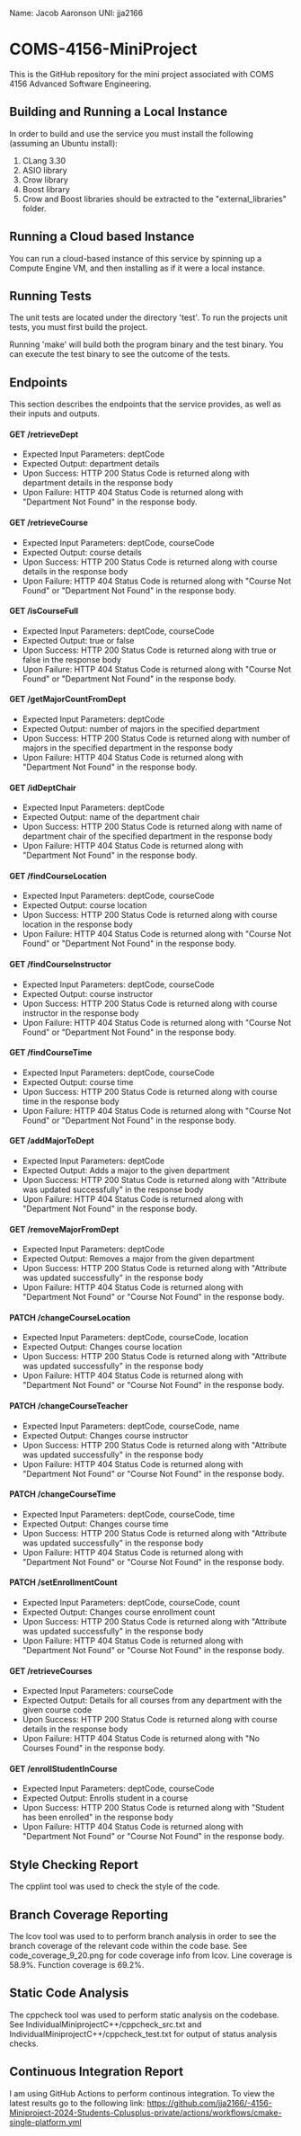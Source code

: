 Name: Jacob Aaronson
UNI: jja2166

# COMS-4156-MiniProject
This is the GitHub repository for the mini project associated with COMS 4156 Advanced Software Engineering. 

## Building and Running a Local Instance
In order to build and use the service you must install the following (assuming an Ubuntu install):

1. CLang 3.30
2. ASIO library
3. Crow library
4. Boost library
5. Crow and Boost libraries should be extracted to the "external_libraries" folder.

## Running a Cloud based Instance
You can run a cloud-based instance of this service by spinning up a Compute Engine VM, and then installing as if it were a local instance.

## Running Tests
The unit tests are located under the directory 'test'. To run the projects unit tests, you must first build the project.

Running 'make' will build both the program binary and the test binary. You can execute the test binary to see the outcome of the tests.

## Endpoints
This section describes the endpoints that the service provides, as well as their inputs and outputs. 

#### GET /retrieveDept
* Expected Input Parameters: deptCode
* Expected Output: department details
* Upon Success: HTTP 200 Status Code is returned along with department details in the response body
* Upon Failure: HTTP 404 Status Code is returned along with "Department Not Found" in the response body. 

#### GET /retrieveCourse
* Expected Input Parameters: deptCode, courseCode
* Expected Output: course details
* Upon Success: HTTP 200 Status Code is returned along with course details in the response body
* Upon Failure: HTTP 404 Status Code is returned along with "Course Not Found" or "Department Not Found" in the response body. 

#### GET /isCourseFull
* Expected Input Parameters: deptCode, courseCode
* Expected Output: true or false
* Upon Success: HTTP 200 Status Code is returned along with true or false in the response body
* Upon Failure: HTTP 404 Status Code is returned along with "Course Not Found" or "Department Not Found" in the response body.

#### GET /getMajorCountFromDept
* Expected Input Parameters: deptCode
* Expected Output: number of majors in the specified department
* Upon Success: HTTP 200 Status Code is returned along with number of majors in the specified department in the response body
* Upon Failure: HTTP 404 Status Code is returned along with "Department Not Found" in the response body.

#### GET /idDeptChair
* Expected Input Parameters: deptCode
* Expected Output: name of the department chair
* Upon Success: HTTP 200 Status Code is returned along with name of department chair of the specified department in the response body
* Upon Failure: HTTP 404 Status Code is returned along with "Department Not Found" in the response body.

#### GET /findCourseLocation
* Expected Input Parameters: deptCode, courseCode
* Expected Output: course location
* Upon Success: HTTP 200 Status Code is returned along with course location in the response body
* Upon Failure: HTTP 404 Status Code is returned along with "Course Not Found" or "Department Not Found" in the response body.


#### GET /findCourseInstructor
* Expected Input Parameters: deptCode, courseCode
* Expected Output: course instructor
* Upon Success: HTTP 200 Status Code is returned along with course instructor in the response body
* Upon Failure: HTTP 404 Status Code is returned along with "Course Not Found" or "Department Not Found" in the response body.

#### GET /findCourseTime
* Expected Input Parameters: deptCode, courseCode
* Expected Output: course time
* Upon Success: HTTP 200 Status Code is returned along with course time in the response body
* Upon Failure: HTTP 404 Status Code is returned along with "Course Not Found" or "Department Not Found" in the response body.

  
#### GET /addMajorToDept
* Expected Input Parameters: deptCode
* Expected Output: Adds a major to the given department
* Upon Success: HTTP 200 Status Code is returned along with "Attribute was updated successfully" in the response body
* Upon Failure: HTTP 404 Status Code is returned along with "Department Not Found" in the response body.

#### GET /removeMajorFromDept
* Expected Input Parameters: deptCode
* Expected Output: Removes a major from the given department
* Upon Success: HTTP 200 Status Code is returned along with "Attribute was updated successfully" in the response body
* Upon Failure: HTTP 404 Status Code is returned along with "Department Not Found" or "Course Not Found" in the response body.

#### PATCH /changeCourseLocation
* Expected Input Parameters: deptCode, courseCode, location
* Expected Output: Changes course location
* Upon Success: HTTP 200 Status Code is returned along with "Attribute was updated successfully" in the response body
* Upon Failure: HTTP 404 Status Code is returned along with "Department Not Found" or "Course Not Found" in the response body.

#### PATCH /changeCourseTeacher
* Expected Input Parameters: deptCode, courseCode, name
* Expected Output: Changes course instructor
* Upon Success: HTTP 200 Status Code is returned along with "Attribute was updated successfully" in the response body
* Upon Failure: HTTP 404 Status Code is returned along with "Department Not Found" or "Course Not Found" in the response body.

#### PATCH /changeCourseTime
* Expected Input Parameters: deptCode, courseCode, time
* Expected Output: Changes course time
* Upon Success: HTTP 200 Status Code is returned along with "Attribute was updated successfully" in the response body
* Upon Failure: HTTP 404 Status Code is returned along with "Department Not Found" or "Course Not Found" in the response body.

#### PATCH /setEnrollmentCount
* Expected Input Parameters: deptCode, courseCode, count
* Expected Output: Changes course enrollment count
* Upon Success: HTTP 200 Status Code is returned along with "Attribute was updated successfully" in the response body
* Upon Failure: HTTP 404 Status Code is returned along with "Department Not Found" or "Course Not Found" in the response body.

#### GET /retrieveCourses
* Expected Input Parameters: courseCode
* Expected Output: Details for all courses from any department with the given course code
* Upon Success: HTTP 200 Status Code is returned along with course details in the response body
* Upon Failure: HTTP 404 Status Code is returned along with "No Courses Found" in the response body.

#### GET /enrollStudentInCourse
* Expected Input Parameters: deptCode, courseCode
* Expected Output: Enrolls student in a course
* Upon Success: HTTP 200 Status Code is returned along with "Student has been enrolled" in the response body
* Upon Failure: HTTP 404 Status Code is returned along with "Department Not Found" or "Course Not Found" in the response body.

## Style Checking Report
The cpplint tool was used to check the style of the code.

## Branch Coverage Reporting
The lcov tool was used to to perform branch analysis in order to see the branch coverage of the relevant code within the code base.
See code_coverage_9_20.png for code coverage info from lcov. Line coverage is 58.9%. Function coverage is 69.2%.

## Static Code Analysis
The cppcheck tool was used to perform static analysis on the codebase.
See IndividualMiniprojectC++/cppcheck_src.txt and IndividualMiniprojectC++/cppcheck_test.txt for output of status analysis checks.

## Continuous Integration Report
I am using GitHub Actions to perform continous integration. To view the latest results go to the following link: https://github.com/jja2166/-4156-Miniproject-2024-Students-Cplusplus-private/actions/workflows/cmake-single-platform.yml